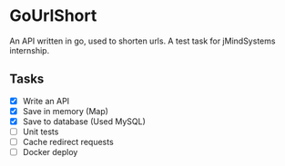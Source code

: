 # GoUrlShort

An API written in go, used to shorten urls. A test task for jMindSystems internship.

## Tasks

- [x] Write an API
- [x] Save in memory (Map)
- [x] Save to database (Used MySQL)
- [ ] Unit tests
- [ ] Cache redirect requests
- [ ] Docker deploy
